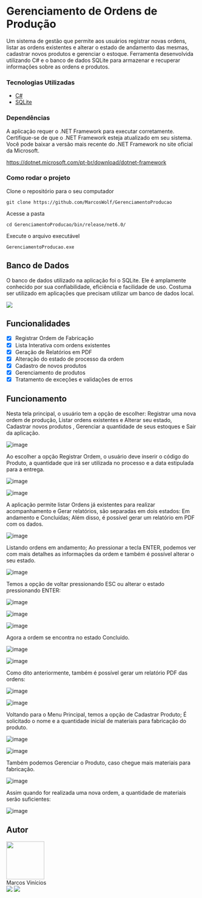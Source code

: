 # Gerenciamento de Ordens de Produção

Um sistema de gestão que permite aos usuários registrar novas ordens, listar as ordens existentes e alterar o estado de andamento das mesmas, cadastrar novos produtos e gerenciar o estoque. Ferramenta desenvolvida utilizando C# e o banco de dados SQLite para armazenar e recuperar informações sobre as ordens e produtos.

### Tecnologias Utilizadas

* [C#](https://dotnet.microsoft.com/pt-br/languages/csharp)
* [SQLite](https://www.sqlite.org/)

### Dependências

A aplicação requer o .NET Framework para executar corretamente. Certifique-se de que o .NET Framework esteja atualizado em seu sistema. Você pode baixar a versão mais recente do .NET Framework no site oficial da Microsoft.

https://dotnet.microsoft.com/pt-br/download/dotnet-framework


### Como rodar o projeto

Clone o repositório para o seu computador

```
git clone https://github.com/MarcosWolf/GerenciamentoProducao
```

Acesse a pasta

```
cd GerenciamentoProducao/bin/release/net6.0/
```

Execute o arquivo executável

```
GerenciamentoProducao.exe
```

## Banco de Dados

O banco de dados utilizado na aplicação foi o SQLite. Ele é amplamente conhecido por sua confiabilidade, eficiência e facilidade de uso. Costuma ser utilizado em aplicações que precisam utilizar um banco de dados local. 

[![](https://mermaid.ink/img/pako:eNp9Uc2KAjEMfpWS6-oLlD16lV3wWljCJLrFmdRNU2HQeXerHZQB2V7afj_J1_QCXSIGD12POW8iHhSHIK6ub01UOnOf1_XafSmxLnDvPqKYO7XbT6Slq9I70yiHp0Jw4P8q_BUUizYGaapHotb40hDXDOkOPRu69zkW2lfpmcotWmOJ-3hmHTdo_MacDa3kRkxBYAUD64CR6tQewQLYL9e3ga9HQj0GCDJVHRZLu1E68KaFV1BOVFvMQwa_xz5XlCla0u38DfdtugEzbYhP?type=png)](https://mermaid.live/edit#pako:eNp9Uc2KAjEMfpWS6-oLlD16lV3wWljCJLrFmdRNU2HQeXerHZQB2V7afj_J1_QCXSIGD12POW8iHhSHIK6ub01UOnOf1_XafSmxLnDvPqKYO7XbT6Slq9I70yiHp0Jw4P8q_BUUizYGaapHotb40hDXDOkOPRu69zkW2lfpmcotWmOJ-3hmHTdo_MacDa3kRkxBYAUD64CR6tQewQLYL9e3ga9HQj0GCDJVHRZLu1E68KaFV1BOVFvMQwa_xz5XlCla0u38DfdtugEzbYhP)

## Funcionalidades

- [X] Registrar Ordem de Fabricação
- [X] Lista Interativa com ordens existentes
- [X] Geração de Relatórios em PDF
- [X] Alteração do estado de processo da ordem
- [X] Cadastro de novos produtos
- [X] Gerenciamento de produtos
- [X] Tratamento de exceções e validações de erros

## Funcionamento


Nesta tela principal, o usuário tem a opção de escolher: Registrar uma nova ordem de produção, Listar ordens existentes e Alterar seu estado, Cadastrar novos produtos , Gerenciar a quantidade de seus estoques e Sair da aplicação.

![image](https://github.com/MarcosWolf/GerenciamentoProducao/assets/26293082/efabd923-275a-4b19-9759-b6a695e61445")

Ao escolher a opção Registrar Ordem, o usuário deve inserir o código do Produto, a quantidade que irá ser utilizada no processo e a data estipulada para a entrega.

![image](https://github.com/MarcosWolf/GerenciamentoProducao/assets/26293082/d58e9f75-b556-4e9b-a725-a52b9e7d1e1c")

![image](https://github.com/MarcosWolf/GerenciamentoProducao/assets/26293082/0399b7ee-83bf-46ee-aca3-1d0139f9c611")

A aplicação permite listar Ordens já existentes para realizar acompanhamento e Gerar relatórios, são separadas em dois estados: Em andamento e Concluídas; Além disso, é possível gerar um relatório em PDF com os dados.

![image](https://github.com/MarcosWolf/GerenciamentoProducao/assets/26293082/0c0dfc8c-dcfc-4d82-a700-70e26b18e4ff)

Listando ordens em andamento; Ao pressionar a tecla ENTER, podemos ver com mais detalhes as informações da ordem e também é possível alterar o seu estado.

![image](https://github.com/MarcosWolf/GerenciamentoProducao/assets/26293082/076c781a-c0e1-4f3a-8cf2-75efc09900b9)

Temos a opção de voltar pressionando ESC ou alterar o estado pressionando ENTER:

![image](https://github.com/MarcosWolf/GerenciamentoProducao/assets/26293082/3ee1dee4-e184-4fe1-ab13-733617e7963d)

![image](https://github.com/MarcosWolf/GerenciamentoProducao/assets/26293082/bcad3f2f-3826-4a99-9e21-ce306573352a)

![image](https://github.com/MarcosWolf/GerenciamentoProducao/assets/26293082/21d89272-74a1-4e98-9f13-f2db8ec51c98)

Agora a ordem se encontra no estado Concluído.

![image](https://github.com/MarcosWolf/GerenciamentoProducao/assets/26293082/df2bbc7d-3501-4cd0-8fd6-0a29a1bfe310)

![image](https://github.com/MarcosWolf/GerenciamentoProducao/assets/26293082/b7b97e70-1fa7-415e-83fd-8ea234f0500e)

Como dito anteriormente, também é possível gerar um relatório PDF das ordens:

![image](https://github.com/MarcosWolf/GerenciamentoProducao/assets/26293082/5fc11f82-24b0-4c6e-bff0-eafc7d086a37)

![image](https://github.com/MarcosWolf/GerenciamentoProducao/assets/26293082/4382efbf-5404-4226-a9cc-7009714c379b)

Voltando para o Menu Principal, temos a opção de Cadastrar Produto; É solicitado o nome e a quantidade inicial de materiais para fabricação do produto.

![image](https://github.com/MarcosWolf/GerenciamentoProducao/assets/26293082/e17552e2-5d19-4221-91c7-d2d0d8008917)

![image](https://github.com/MarcosWolf/GerenciamentoProducao/assets/26293082/4af45538-9fe8-4a7f-b7cd-bef89e4c27f1)

Também podemos Gerenciar o Produto, caso chegue mais materiais para fabricação.

![image](https://github.com/MarcosWolf/GerenciamentoProducao/assets/26293082/4437f136-eecf-4f4d-8cd6-832660210d4f)

Assim quando for realizada uma nova ordem, a quantidade de materiais serão suficientes:

![image](https://github.com/MarcosWolf/GerenciamentoProducao/assets/26293082/8d311b64-ea4e-406f-887b-d0f3b395b9ed)

##  Autor

   <a href="https://www.marcoswolf.com.br/">
    <img style="width:100px" src="https://avatars.githubusercontent.com/u/26293082?v=4" alt=""/>
    <br />    
   </a>
   Marcos Vinícios
   
   <div>
   	<a href="mailto:contato@marcoswolf.com.br"><img src="https://img.shields.io/badge/Gmail-D14836?style=for-the-badge&logo=gmail&logoColor=white"/></a>
   	<a href="https://www.linkedin.com/in/marcoswolf/" target="_blank" rel="noopener noreferrer"><img src="https://img.shields.io/badge/LinkedIn-0077B5?style=for-the-badge&logo=linkedin&logoColor=white"/></a>
   </div>
</div>

















